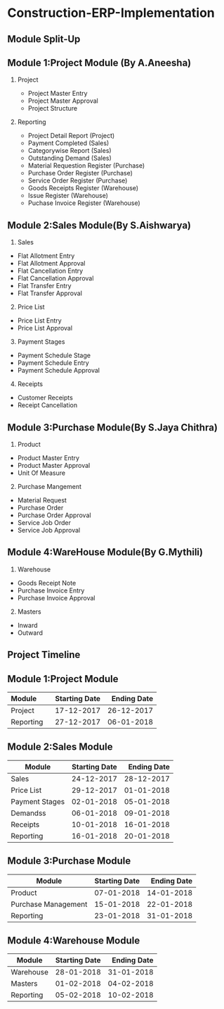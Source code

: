 # Construction-ERP-Implementation
## Module Split-Up
## Module 1:Project Module (By A.Aneesha)
  1. Project
     - Project Master Entry
     - Project Master Approval
     - Project Structure
  
2. Reporting
     - Project Detail Report (Project)
     - Payment Completed (Sales)
     - Categorywise Report (Sales)
     - Outstanding Demand (Sales)
     - Material Requestion Register (Purchase)
     - Purchase Order Register (Purchase)
     - Service Order Register (Purchase)
     - Goods Receipts Register (Warehouse)
     - Issue Register (Warehouse)
     - Puchase Invoice Register (Warehouse)
  
## Module 2:Sales Module(By S.Aishwarya)
1. Sales
  - Flat Allotment Entry
  - Flat Allotment Approval
  - Flat Cancellation Entry
  - Flat Cancellation Approval
  - Flat Transfer Entry
  - Flat Transfer Approval
2. Price List
  - Price List Entry
  - Price List Approval
3. Payment Stages
  - Payment Schedule Stage
  - Payment Schedule Entry
  - Payment Schedule Approval    
4. Receipts
  - Customer Receipts 
  - Receipt Cancellation

## Module 3:Purchase Module(By S.Jaya Chithra)
1. Product
  - Product Master Entry
  - Product Master Approval
  - Unit Of Measure
2. Purchase Mangement
  - Material Request
  - Purchase Order
  - Purchase Order Approval
  - Service Job Order
  - Service Job Approval

## Module 4:WareHouse Module(By G.Mythili)
1. Warehouse
  - Goods Receipt Note
  - Purchase Invoice Entry
  - Purchase Invoice Approval
2. Masters
  - Inward
  - Outward





## Project Timeline
## Module 1:Project Module
| Module        | Starting Date | Ending Date  |
| ------------- |:-------------:| ------------:|
| Project       | 17-12-2017    |  26-12-2017  |
| Reporting     | 27-12-2017    |  06-01-2018  |


## Module 2:Sales Module
| Module        | Starting Date  | Ending Date  |
| ------------- |:--------------:| ------------:|
| Sales         | 24-12-2017     | 28-12-2017   |
| Price List    | 29-12-2017     | 01-01-2018   |
| Payment Stages| 02-01-2018     | 05-01-2018   |
| Demandss      | 06-01-2018     | 09-01-2018   |
| Receipts      | 10-01-2018     | 16-01-2018   |
| Reporting     | 16-01-2018     | 20-01-2018   |


## Module 3:Purchase Module
| Module             | Starting Date  | Ending Date  |
| ------------------ |:--------------:| ------------:|
| Product            | 07-01-2018     | 14-01-2018   |
| Purchase Management| 15-01-2018     | 22-01-2018   |
| Reporting          | 23-01-2018     | 31-01-2018   |


## Module 4:Warehouse Module
| Module        | Starting Date  | Ending Date  |
| ------------- |:--------------:| ------------:|
| Warehouse     | 28-01-2018     | 31-01-2018   |
| Masters       | 01-02-2018     | 04-02-2018   |
| Reporting     | 05-02-2018     | 10-02-2018   |



